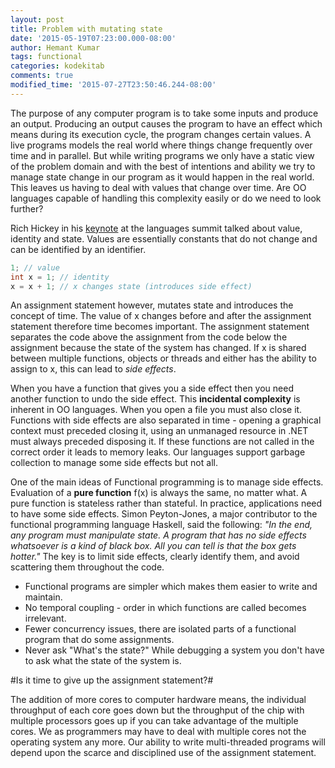 ```yaml
---
layout: post
title: Problem with mutating state
date: '2015-05-19T07:23:00.000-08:00'
author: Hemant Kumar
tags: functional
categories: kodekitab
comments: true
modified_time: '2015-07-27T23:50:46.244-08:00'
---
```


The purpose of any computer program is to take some inputs and produce an output. Producing an output causes the program to have an effect which means during its execution cycle, the program changes certain values. A live programs models the real world where things change frequently over time and in parallel. But while writing programs we only have a static view of the problem domain and with the best of intentions and ability we try to manage state change in our program as it would happen in the real world. This leaves us having to deal with values that change over time. Are OO languages capable of handling this complexity easily or do we need to look further?

Rich Hickey in his [keynote](http://www.infoq.com/presentations/Are-We-There-Yet-Rich-Hickey) at the languages summit talked about value, identity and state. Values are essentially constants that do not change and can be identified by an identifier. 

```java
1; // value
int x = 1; // identity
x = x + 1; // x changes state (introduces side effect)
```

An assignment statement however, mutates state and introduces the concept of time. The value of x changes before and after the assignment statement therefore time becomes important. The assignment statement separates the code above the assignment from the code below the assignment because the state of the system has changed. If x is shared between multiple functions, objects or threads and either has the ability to assign to x, this can lead to *side effects*.

When you have a function that gives you a side effect then you need another function to undo the side effect. This **incidental complexity** is inherent in OO languages. When you open a file you must also close it. Functions with side effects are also separated in time - opening a graphical context must preceded closing it, using an unmanaged resource in .NET must always preceded disposing it. If these functions are not called in the correct order it leads to memory leaks. Our languages support garbage collection to manage some side effects but not all.


One of the main ideas of Functional programming is to manage side effects. Evaluation of a **pure function** f(x) is always the same, no matter what. A pure function is stateless rather than stateful. In practice, applications need to have some side effects. Simon Peyton-Jones, a major contributor to the functional programming language Haskell, said the following: *"In the end, any program must manipulate state. A program that has no side effects whatsoever is a kind of black box. All you can tell is that the box gets hotter."* The key is to limit side effects, clearly identify them, and avoid scattering them throughout the code.

* Functional programs are simpler which makes them easier to write and maintain.
* No temporal coupling - order in which functions are called becomes irrelevant.
* Fewer concurrency issues, there are isolated parts of a functional program that do some assignments.
* Never ask "What's the state?" While debugging a system you don't have to ask what the state of the system is.

#Is it time to give up the assignment statement?#

The addition of more cores to computer hardware means, the individual throughput of each core goes down but the throughput of the chip with multiple processors goes up if you can take advantage of the multiple cores. We as programmers may have to deal with multiple cores not the operating system any more. Our ability to write multi-threaded programs will depend upon the scarce and disciplined use of the assignment statement.